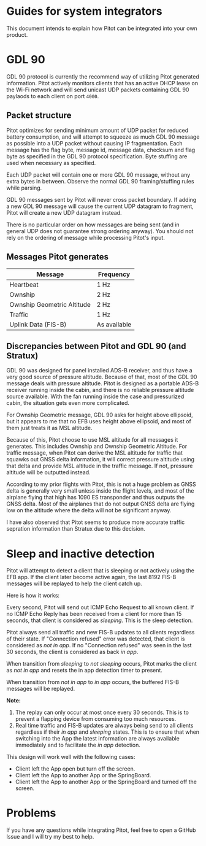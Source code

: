 # Guides for system integrators
This document intends to explain how Pitot can be integrated into your own product.

# GDL 90
GDL 90 protocol is currently the recommend way of utilizing Pitot generated information.
Pitot actively monitors clients that has an active DHCP lease on the Wi-Fi network and
will send unicast UDP packets containing GDL 90 paylaods to each client on port `4000`.

## Packet structure
Pitot optimizes for sending minimum amount of UDP packet for reduced battery consumption,
and will attempt to squeeze as much GDL 90 message as possible into a UDP packet without
causing IP fragmentation. Each message has the flag byte, message id, message data, checksum
and flag byte as specified in the GDL 90 protocol specification. Byte stuffing are used
when necessary as specified.

Each UDP packet will contain one or more GDL 90 message, without any extra bytes in between.
Observe the normal GDL 90 framing/stuffing rules while parsing.

GDL 90 messages sent by Pitot will never cross packet boundary. If adding a new GDL 90
message will cause the current UDP datagram to fragment, Pitot will create a new
UDP datagram instead.

There is no particular order on how messages are being sent (and in general UDP does not
guarantee strong ordering anyway). You should not rely
on the ordering of message while processing Pitot's input.

## Messages Pitot generates
| Message                       | Frequency    |
| ----------------------------- | ------------ |
| Heartbeat                     | 1 Hz         |
| Ownship                       | 2 Hz         |
| Ownship Geometric Altitude    | 2 Hz         |
| Traffic                       | 1 Hz         |
| Uplink Data (FIS-B)           | As available |

## Discrepancies between Pitot and GDL 90 (and Stratux)
GDL 90 was designed for panel installed ADS-B receiver, and thus have a very good source of
pressure altitude. Because of that, most of the GDL 90 message deals with pressure altitude.
Pitot is designed as a portable ADS-B receiver running inside the cabin, and there is no
reliable pressure altitude source available. With the fan running inside the case and
pressurized cabin, the situation gets even more complicated.

For Ownship Geometric message, GDL 90 asks for height above ellipsoid, but it appears to me that
no EFB uses height above ellipsoid, and most of them just treats it as MSL altitude.

Because of this, Pitot choose to use MSL altitude for all messages it generates. This includes
Ownship and Ownship Geometric Altitude. For traffic message, when Pitot can derive the MSL
altitude for traffic that squawks out GNSS delta information, it will correct pressure altitude
using that delta and provide MSL altitude in the traffic message. If not, pressure altitude
will be outputted instead.

According to my prior flights with Pitot, this is not a huge problem as GNSS delta is generally
very small unless inside the flight levels, and most of the airplane flying that high has 1090 ES
transponder and thus outputs the GNSS delta. Most of the airplanes that do not output GNSS delta
are flying low on the altitude where the delta will not be significant anyway.

I have also observed that Pitot seems to produce more accurate traffic sepration
information than Stratux due to this decision.

# Sleep and inactive detection
Pitot will attempt to detect a client that is sleeping or not actively using the EFB app. If the
client later become active again, the last 8192 FIS-B messages will be replayed to help the client
catch up.

Here is how it works:

Every second, Pitot will send out ICMP Echo Request to all known client. If no ICMP Echo Reply
has been received from a client for more than 15 seconds, that client is considered as *sleeping*.
This is the sleep detection.

Pitot always send all traffic and new FIS-B updates to all clients regardless of their state.
If "Connection refused" error was detected, that client is considered as *not in app*.
If no "Connection refused" was seen in the last 30 seconds, the client is considered as back *in app*.

When transition from *sleeping* to *not sleeping* occurs, Pitot marks the client as *not in app*
and resets the in app detection timer to present.

When transition from *not in app* to *in app* occurs, the buffered FIS-B messages will be replayed.

**Note:**
1. The replay can only occur at most once every 30 seconds. This is to prevent a flapping device
from consuming too much resources.
2. Real time traffic and FIS-B updates are always being send to all clients regardless
if their *in app* and *sleeping* states. This is to ensure that when switching into the App the latest
information are always available immediately and to facilitate the *in app* detection.

This design will work well with the following cases:
* Client left the App open but turn off the screen.
* Client left the App to another App or the SpringBoard.
* Client left the App to another App or the SpringBoard and turned off the screen.

# Problems
If you have any questions while integrating Pitot, feel free to open a GitHub Issue
and I will try my best to help.

